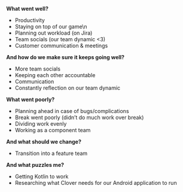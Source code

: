 **What went well?**
* Productivity
* Staying on top of our game\n
* Planning out workload (on Jira)
* Team socials (our team dynamic <3)
* Customer communication & meetings

**And how do we make sure it keeps going well?**
* More team socials
* Keeping each other accountable
* Communication
* Constantly reflection on our team dynamic

**What went poorly?**
* Planning ahead in case of bugs/complications
* Break went poorly (didn’t do much work over break)
* Dividing work evenly
* Working as a component team

**And what should we change?**
* Transition into a feature team

**And what puzzles me?**
* Getting Kotlin to work
* Researching what Clover needs for our Android application to run
